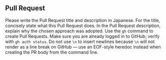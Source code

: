 ## Pull Request
Please write the Pull Request title and description in Japanese.
For the title, concisely state what this Pull Request does.
In the Pull Request description, explain why the chosen approach was adopted.
Use the `gh` command to create Pull Requests. Make sure you are already logged in to GitHub; verify with `gh auth status`.
Do not use `\n` to insert newlines because `\n` will not render as a line break on GitHub — use an EOF-style heredoc instead when creating the PR body from the command line.
